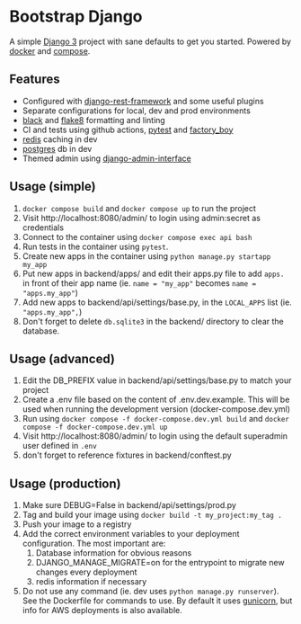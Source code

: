 # Bootstrap Django
A simple [Django 3](https://www.djangoproject.com/) project with sane defaults to get you started. Powered by [docker](https://www.docker.com/) and [compose](https://github.com/docker/compose).

## Features
* Configured with [django-rest-framework](https://www.django-rest-framework.org/) and some useful plugins
* Separate configurations for local, dev and prod environments
* [black](https://github.com/psf/black) and [flake8](https://github.com/PyCQA/flake8) formatting and linting
* CI and tests using github actions, [pytest](https://docs.pytest.org/en/6.2.x/) and [factory_boy](https://github.com/FactoryBoy/factory_boy)
* [redis](https://redis.io/) caching in dev
* [postgres](https://www.postgresql.org/) db in dev
* Themed admin using [django-admin-interface](https://github.com/fabiocaccamo/django-admin-interface)


## Usage (simple)
1. `docker compose build` and `docker compose up` to run the project
2. Visit http://localhost:8080/admin/ to login using admin:secret as credentials
3. Connect to the container using `docker compose exec api bash`
4. Run tests in the container using `pytest`.
5. Create new apps in the container using `python manage.py startapp my_app`
6. Put new apps in backend/apps/ and edit their apps.py file to add `apps.` in front of their app name (ie. `name = "my_app"` becomes `name = "apps.my_app"`)
7. Add new apps to backend/api/settings/base.py, in the `LOCAL_APPS` list (ie. `"apps.my_app",`)
8. Don't forget to delete `db.sqlite3` in the backend/ directory to clear the database.

## Usage (advanced)
1. Edit the DB_PREFIX value in backend/api/settings/base.py to match your project
2. Create a .env file based on the content of .env.dev.example. This will be used when running the development version (docker-compose.dev.yml)
3. Run using `docker compose -f docker-compose.dev.yml build` and `docker compose -f docker-compose.dev.yml up`
4. Visit http://localhost:8080/admin/ to login using the default superadmin user defined in `.env`
5. don't forget to reference fixtures in backend/conftest.py

## Usage (production)
1. Make sure DEBUG=False in backend/api/settings/prod.py
2. Tag and build your image using `docker build -t my_project:my_tag .`
3. Push your image to a registry
4. Add the correct environment variables to your deployment configuration. The most important are:
   1. Database information for obvious reasons
   2. DJANGO_MANAGE_MIGRATE=on for the entrypoint to migrate new changes every deployment
   3. redis information if necessary
5. Do not use any command (ie. dev uses `python manage.py runserver`). See the Dockerfile for commands to use. By default it uses [gunicorn](https://gunicorn.org/), but info for AWS deployments is also available.
